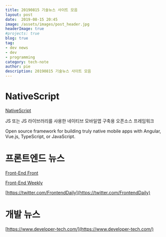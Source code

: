 ```yaml
---
title: 20190815 기술뉴스 사이트 모음
layout: post
date:  2019-08-15 20:45
image: /assets/images/post_header.jpg
headerImage: true
#projects: true
blog: true
tag:
- dev news
- dev
- programming
category: tech-note
author: pie
description: 20190815 기술뉴스 사이트 모음
---
```


# NativeScript
[NativeScript](https://www.nativescript.org/)

JS 또는 JS 라이브러리를 사용한 네이티브 모바일앱 구축용 오픈소스 프레임워크

Open source framework for building truly native mobile apps with Angular, Vue.js, TypeScript, or JavaScript.


# 프론트엔드 뉴스
[Front-End Front](https://frontendfront.com/)

[Front-End Weekly](https://frontendweekly.co/)

[https://twitter.com/FrontendDaily](https://twitter.com/FrontendDaily)

# 개발 뉴스
[https://www.developer-tech.com/](https://www.developer-tech.com/)
